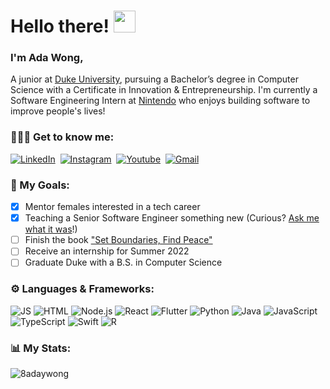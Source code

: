 # Hello there! <img src="https://media.giphy.com/media/hvRJCLFzcasrR4ia7z/giphy.gif" width="35px">

### I'm Ada Wong, ###

A junior at <a href="https://duke.edu/" target="_blank" >Duke University</a>, pursuing a Bachelor’s degree in Computer Science with a Certificate in Innovation & Entrepreneurship. I'm currently a Software Engineering Intern at <a href="https://www.nintendo.com/" target="_blank" >Nintendo</a> who enjoys building software to improve people's lives!

### 👩🏻‍💻 Get to know me: ###
<p>
<a href="https://www.linkedin.com/in/8adaywong/"><img src="https://img.shields.io/badge/linkedin-%230077B5.svg?&style=for-the-badge&logo=linkedin&logoColor=white" alt="LinkedIn" /></a>&nbsp;  
<a href="https://instagram.com/itsadawong"><img src="https://img.shields.io/badge/instagram-%23E4405F.svg?&style=for-the-badge&logo=instagram&logoColor=white" alt="Instagram" /></a>&nbsp;
<a href="https://www.youtube.com/channel/UCIucsP1DulCEWINuFHkw3ew"><img src="https://img.shields.io/badge/YouTube-FF0000?style=for-the-badge&logo=youtube&logoColor=white" alt="Youtube" /></a>&nbsp;
<a href="mailto:8adaywong@gmail.com"><img src="https://img.shields.io/badge/gmail-%23D14836.svg?&style=for-the-badge&logo=gmail&logoColor=white" alt="Gmail"/></a>&nbsp
</p>


### 🌱 My Goals: ###
- [x] Mentor females interested in a tech career
- [x] Teaching a Senior Software Engineer something new (Curious? [Ask me what it was](https://www.linkedin.com/in/8adaywong/)!)
- [ ] Finish the book ["Set Boundaries, Find Peace"](https://amzn.to/3Aak5Kp "Set Boundaries, Find Peace")
- [ ] Receive an internship for Summer 2022
- [ ] Graduate Duke with a B.S. in Computer Science

### ⚙️ Languages & Frameworks: ###
![JS](https://img.shields.io/badge/JavaScript-F7DF1E?style=for-the-badge&logo=javascript&logoColor=white)
![HTML](https://img.shields.io/badge/HTML5-E34F26?style=for-the-badge&logo=html5&logoColor=white)
![Node.js](https://img.shields.io/badge/Node.js-43853D?style=for-the-badge&logo=node.js&logoColor=white)
![React](https://img.shields.io/badge/React-20232A?style=for-the-badge&logo=react&logoColor=white)
![Flutter](https://img.shields.io/badge/Flutter-02569B?style=for-the-badge&logo=flutter&logoColor=white)
![Python](https://img.shields.io/badge/python-%2314354C.svg?style=for-the-badge&logo=python&logoColor=white)
![Java](https://img.shields.io/badge/Java-ED8B00?style=for-the-badge&logo=java&logoColor=white)
![JavaScript](https://img.shields.io/badge/javascript-%23323330.svg?style=for-the-badge&logo=javascript&logoColor=white)
![TypeScript](https://img.shields.io/badge/typescript-%23007ACC.svg?style=for-the-badge&logo=typescript&logoColor=white)
![Swift](https://img.shields.io/badge/swift-%23FA7343.svg?style=for-the-badge&logo=swift&logoColor=white)
![R](https://img.shields.io/badge/r-%23276DC3.svg?style=for-the-badge&logo=r&logoColor=white)

### 📊 My Stats: ###
<p align="left"> <img src="https://github-readme-stats.vercel.app/api?username=8adaywong&show_icons=true&hide_title=true&hide_border=true&icon_color=ff9b23" alt="8adaywong" />

